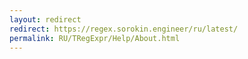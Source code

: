 ```yaml
---
layout: redirect
redirect: https://regex.sorokin.engineer/ru/latest/
permalink: RU/TRegExpr/Help/About.html
---
```

